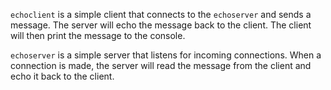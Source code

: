 `echoclient` is a simple client that connects to the `echoserver` and sends a message. The server will echo the message back to the client. The client will then print the message to the console.

`echoserver` is a simple server that listens for incoming connections. When a connection is made, the server will read the message from the client and echo it back to the client.